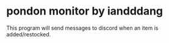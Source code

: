 # pondon monitor by iandddang
This program will send messages to discord when an item is added/restocked.
